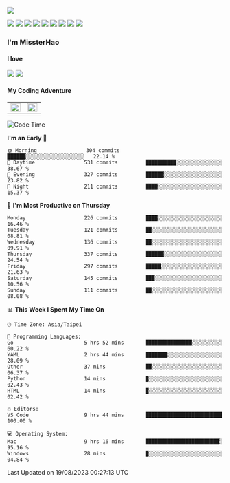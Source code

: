 ![](https://komarev.com/ghpvc/?username=MissterHao&color=ff69b4)

[![](https://img.shields.io/badge/Amazon%20AWS-%23232F3E?logo=amazon-aws&logoColor=white&style=for-the-badge)](https://aws.amazon.com/)
[![](https://img.shields.io/badge/Python-3776AB?style=for-the-badge&logo=python&logoColor=white)](https://www.djangoproject.com/)
[![](https://img.shields.io/badge/Django-092E20?style=for-the-badge&logo=django&logoColor=white)](https://www.python.org/)
[![](https://img.shields.io/badge/Rust-%23EB6400?style=for-the-badge&logo=rust&logoColor=white)](https://www.python.org/)
[![](https://img.shields.io/badge/Flask-23232F3E?style=for-the-badge&logo=flask&logoColor=white)](https://flask.palletsprojects.com/en/2.1.x/)
[![](https://img.shields.io/badge/go-%2300ADD8.svg?&style=for-the-badge&logo=go&logoColor=white)](https://golang.org/)
[![](https://img.shields.io/badge/javascript-%23F7DF1E.svg?&style=for-the-badge&logo=javascript&logoColor=black)](https://www.javascript.com/)
[![](https://img.shields.io/badge/mysql-%234479A1.svg?&style=for-the-badge&logo=mysql&logoColor=white)](https://www.mysql.com/)
[![](https://img.shields.io/badge/docker-%232496ED.svg?&style=for-the-badge&logo=docker&logoColor=white)](https://www.docker.com/)

### I'm MissterHao

#### I love  
![](https://img.shields.io/badge/Netflix-E50914?style=for-the-badge&logo=netflix&logoColor=white)
![](https://img.shields.io/badge/YouTube-FF0000?style=for-the-badge&logo=youtube&logoColor=white)

#### My Coding Adventure
<!-- Readme stats -->
<!-- https://github.com/anuraghazra/github-readme-stats -->
<table>
<tr>
    <td valign="top" width="50%">
    <img src="https://github-readme-stats.vercel.app/api?username=MissterHao&hide_border=true&show_icons=true&locale=en" align="left" style="width: 100%" />
    </td>
    <td valign="top" width="50%">
    <img src="https://github-readme-stats.vercel.app/api/top-langs?username=MissterHao&hide_border=true&show_icons=true&locale=en&layout=compact" align="left" style="width: 100%" />
    </td>
</tr>
</table>  


<!--START_SECTION:waka-->
![Code Time](http://img.shields.io/badge/Code%20Time-879%20hrs%2045%20mins-blue)

**I'm an Early 🐤** 

```text
🌞 Morning                304 commits         ██████░░░░░░░░░░░░░░░░░░░   22.14 % 
🌆 Daytime                531 commits         ██████████░░░░░░░░░░░░░░░   38.67 % 
🌃 Evening                327 commits         ██████░░░░░░░░░░░░░░░░░░░   23.82 % 
🌙 Night                  211 commits         ████░░░░░░░░░░░░░░░░░░░░░   15.37 % 
```
📅 **I'm Most Productive on Thursday** 

```text
Monday                   226 commits         ████░░░░░░░░░░░░░░░░░░░░░   16.46 % 
Tuesday                  121 commits         ██░░░░░░░░░░░░░░░░░░░░░░░   08.81 % 
Wednesday                136 commits         ██░░░░░░░░░░░░░░░░░░░░░░░   09.91 % 
Thursday                 337 commits         ██████░░░░░░░░░░░░░░░░░░░   24.54 % 
Friday                   297 commits         █████░░░░░░░░░░░░░░░░░░░░   21.63 % 
Saturday                 145 commits         ███░░░░░░░░░░░░░░░░░░░░░░   10.56 % 
Sunday                   111 commits         ██░░░░░░░░░░░░░░░░░░░░░░░   08.08 % 
```


📊 **This Week I Spent My Time On** 

```text
🕑︎ Time Zone: Asia/Taipei

💬 Programming Languages: 
Go                       5 hrs 52 mins       ███████████████░░░░░░░░░░   60.22 % 
YAML                     2 hrs 44 mins       ███████░░░░░░░░░░░░░░░░░░   28.09 % 
Other                    37 mins             ██░░░░░░░░░░░░░░░░░░░░░░░   06.37 % 
Python                   14 mins             █░░░░░░░░░░░░░░░░░░░░░░░░   02.43 % 
HTML                     14 mins             █░░░░░░░░░░░░░░░░░░░░░░░░   02.42 % 

🔥 Editors: 
VS Code                  9 hrs 44 mins       █████████████████████████   100.00 % 

💻 Operating System: 
Mac                      9 hrs 16 mins       ████████████████████████░   95.16 % 
Windows                  28 mins             █░░░░░░░░░░░░░░░░░░░░░░░░   04.84 % 
```


 Last Updated on 19/08/2023 00:27:13 UTC
<!--END_SECTION:waka-->

<!--
**MissterHao/MissterHao** is a ✨ _special_ ✨ repository because its `README.md` (this file) appears on your GitHub profile.

Here are some ideas to get you started:

- 🔭 I’m currently working on ...
- 🌱 I’m currently learning ...
- 👯 I’m looking to collaborate on ...
- 🤔 I’m looking for help with ...
- 💬 Ask me about ...
- 📫 How to reach me: ...
- 😄 Pronouns: ...
- ⚡ Fun fact: ...
-->
